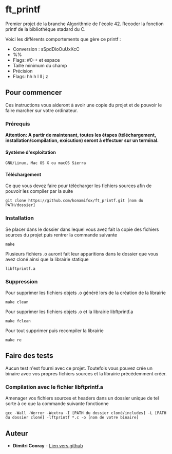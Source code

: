 # ft_printf

Premier projet de la branche Algorithmie de l'école 42. Recoder la fonction printf de la bibliothèque stadard du C.

Voici les différents comportements que gère ce printf :

* Conversion : sSpdDioOuUxXcC
* %%
* Flags: #0-+ et espace
* Taille minimum du champ
* Précision
* Flags: hh h l ll j z

## Pour commencer

Ces instructions vous aideront à avoir une copie du projet et de pouvoir le faire marcher sur votre ordinateur.

### Prérequis

**Attention: A partir de maintenant, toutes les étapes (téléchargement, installation/compilation, exécution) seront à effectuer sur un terminal.**

#### Système d'exploitation

```
GNU/Linux, Mac OS X ou macOS Sierra
```

#### Téléchargement

Ce que vous devez faire pour télécharger les fichiers sources afin de pouvoir les compiler par la suite

```
git clone https://github.com/konamifox/ft_printf.git [nom du PATH/dossier]
```

### Installation

Se placer dans le dossier dans lequel vous avez fait la copie des fichiers sources du projet puis rentrer la commande suivante

```
make
```
Plusieurs fichiers .o auront fait leur apparitions dans le dossier que vous avez cloné ainsi que la librairie statique

```
libftprintf.a
```
### Suppression

Pour supprimer les fichiers objets .o généré lors de la création de la librairie

```
make clean
```

Pour supprimer les fichiers objets .o et la librairie libftprintf.a

```
make fclean
```

Pour tout supprimer puis recompiler la librairie

```
make re
```

## Faire des tests

Aucun test n'est fourni avec ce projet. Toutefois vous pouvez crée un binaire avec vos propres fichiers sources et la 
librairie précédemment créer.

### Compilation avec le fichier libftprintf.a

Amenager vos fichiers sources et headers dans un dossier unique de tel sorte à ce que la commande suivante fonctionne

```
gcc -Wall -Werror -Wextra -I [PATH du dossier cloné/includes] -L [PATH du dossier cloné] -lftprintf *.c -o [nom de votre binaire]
```

## Auteur

* **Dimitri Cooray** - [Lien vers github](https://github.com/konamifox)
